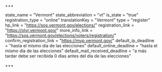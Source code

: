 +++

state_name = "Vermont"
state_abbreviation = "vt"
is_state = "true"
registration_type = "online"
translationKey = "Vermont"
type = "register"
hp_link = "https://sos.vermont.gov/elections/"
registration_link = "https://olvr.vermont.gov/"
more_info_link = "https://sos.vermont.gov/elections/voters/registration/"
confirm_registration_link = "https://mvp.vermont.gov/"
default_ip_deadline = "hasta el mismo día de las elecciones"
default_online_deadline = "hasta el mismo día de las elecciones"
default_mail_received_deadline = "a más tardar debe ser recibida 0 días antes del día de las elecciones"

+++